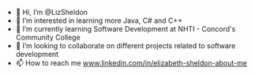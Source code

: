 - 👋 Hi, I’m @LizSheldon
- 👀 I’m interested in learning more Java, C# and C++
- 🌱 I’m currently learning Software Development at NHTI - Concord's Community College
- 💞️ I’m looking to collaborate on different projects related to software development
- 📫 How to reach me www.linkedin.com/in/elizabeth-sheldon-about-me


